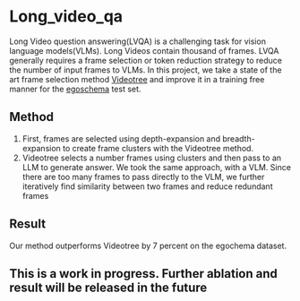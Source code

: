 # Long_video_qa


Long Video question answering(LVQA) is a challenging task for vision language models(VLMs). Long Videos contain thousand of frames. LVQA generally requires a frame selection or token reduction strategy to reduce the number of input frames to VLMs. In this project, we take a state of the art frame selection method [Videotree](https://arxiv.org/abs/2405.19209) and improve it in a training free manner for the [egoschema](https://arxiv.org/abs/2308.09126) test set.

## Method

1. First, frames are selected using depth-expansion and breadth-expansion to create frame clusters with the Videotree method.  
2. Videotree selects a number frames using clusters and then pass to an LLM to generate answer. We took the same approach, with a VLM. Since there are too many frames to pass directly to the VLM, we further iteratively find similarity between two frames and reduce redundant frames


## Result

Our method outperforms Videotree by 7 percent on the egochema dataset.

## This is a work in progress. Further ablation and result will be released in the future
